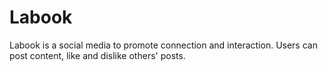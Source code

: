 # Labook
Labook is a social media to promote connection and interaction. Users can post content, like and dislike others' posts.
